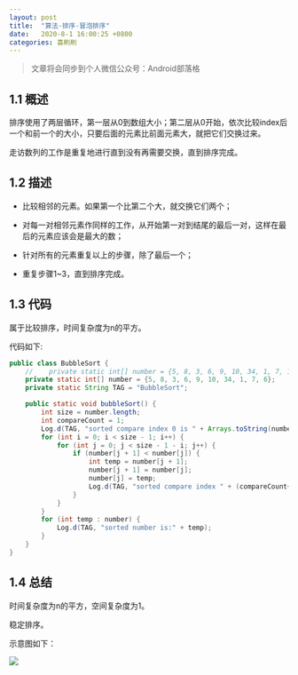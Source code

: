```yaml
---
layout: post
title:  "算法-排序-冒泡排序"
date:   2020-8-1 16:00:25 +0800
categories: 喜刷刷
---
```


> 文章将会同步到个人微信公众号：Android部落格

## 1.1 概述
排序使用了两层循环，第一层从0到数组大小；第二层从0开始，依次比较index后一个和前一个的大小，只要后面的元素比前面元素大，就把它们交换过来。

走访数列的工作是重复地进行直到没有再需要交换，直到排序完成。

## 1.2 描述

- 比较相邻的元素。如果第一个比第二个大，就交换它们两个；

- 对每一对相邻元素作同样的工作，从开始第一对到结尾的最后一对，这样在最后的元素应该会是最大的数；

- 针对所有的元素重复以上的步骤，除了最后一个；

- 重复步骤1~3，直到排序完成。

## 1.3 代码
属于比较排序，时间复杂度为n的平方。

代码如下:

```java
public class BubbleSort {
    //    private static int[] number = {5, 8, 3, 6, 9, 10, 34, 1, 7, 12, 65, 4, 23, 2, 16, 15, 76, 56, 8};
    private static int[] number = {5, 8, 3, 6, 9, 10, 34, 1, 7, 6};
    private static String TAG = "BubbleSort";

    public static void bubbleSort() {
        int size = number.length;
        int compareCount = 1;
        Log.d(TAG, "sorted compare index 0 is " + Arrays.toString(number));
        for (int i = 0; i < size - 1; i++) {
            for (int j = 0; j < size - 1 - i; j++) {
                if (number[j + 1] < number[j]) {
                    int temp = number[j + 1];
                    number[j + 1] = number[j];
                    number[j] = temp;
                    Log.d(TAG, "sorted compare index " + (compareCount++) + " is " + Arrays.toString(number));
                }
            }
        }
        for (int temp : number) {
            Log.d(TAG, "sorted number is:" + temp);
        }
    }
}
```

## 1.4 总结

时间复杂度为n的平方，空间复杂度为1。

稳定排序。

示意图如下：

![](https://ftp.bmp.ovh/imgs/2020/08/2301e02e0ccef83c.jpg)